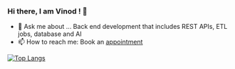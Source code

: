 ### Hi there, I am Vinod ! 👋
<!--
 [![alt text][1.1]][1] [![alt text][2.1]][2] [![alt text][3.1]][3] [![alt text][4.1]][4]

 --> 
 - 💬 Ask me about ... Back end development that includes REST APIs, ETL jobs, database and AI
 - 📫 How to reach me: Book an [appointment](https://calendar.app.google/ebwyH7yadzWLAHzG8)
<!--
 ![Vinod's GitHub stats](https://github-readme-stats.vercel.app/api?username=vinodjayachandran\&rank_icon=github) 
--> 
 [![Top Langs](https://github-readme-stats.vercel.app/api/top-langs/?username=vinodjayachandran)](https://github.com/vinodjayachandran/github-readme-stats) 

 
    
 
 [1.1]: http://i.imgur.com/tXSoThF.png (twitter icon with padding)
 [2.1]: https://img.shields.io/badge/LinkedIn-0077B5?style=for-the-badge&logo=linkedin&logoColor=white
 [3.1]: https://img.shields.io/badge/Substack-%23006f5c.svg?style=for-the-badge&logo=substack&logoColor=FF6719
 [4.1]: https://img.shields.io/badge/github-%23121011.svg?style=for-the-badge&logo=github&logoColor=white

[1]: https://twitter.com/vinthri
[2]: https://www.linkedin.com/in/vinodjayachandran/
[3]: https://doniv.substack.com/s/tech
[4]: https://gist.github.com/vinodjayachandran
    



<!--
**vinodjayachandran/vinodjayachandran** is a ✨ _special_ ✨ repository because its `README.md` (this file) appears on your GitHub profile.

Here are some ideas to get you started:

- 🔭 I’m currently working on ...
- 🌱 I’m currently learning ...
- 👯 I’m looking to collaborate on ...
- 🤔 I’m looking for help with ...
- 💬 Ask me about ...
- 📫 How to reach me: ...
- 😄 Pronouns: ...
- ⚡ Fun fact: ...
- 📫 You can reach me on
- :black_nib:
- Refer GitHub Stats - https://github.com/anuraghazra/github-readme-stats 

-->
